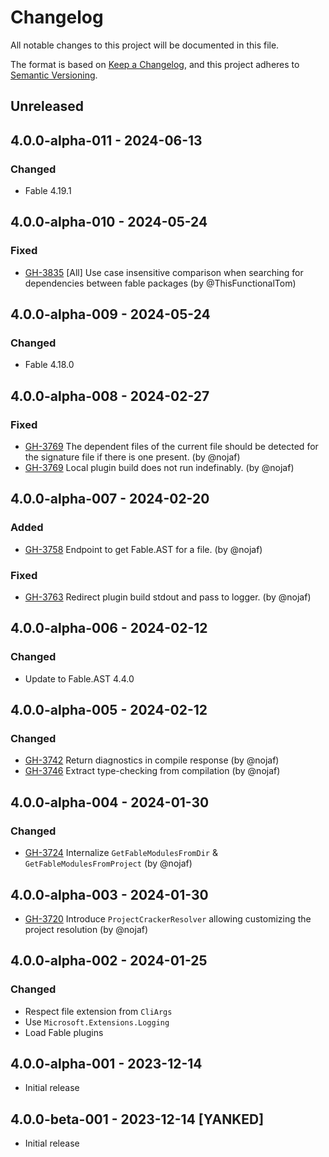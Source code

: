 # Changelog

All notable changes to this project will be documented in this file.

The format is based on [Keep a Changelog](https://keepachangelog.com/en/1.0.0/),
and this project adheres to [Semantic Versioning](https://semver.org/spec/v2.0.0.html).

## Unreleased

## 4.0.0-alpha-011 - 2024-06-13

### Changed

* Fable 4.19.1

## 4.0.0-alpha-010 - 2024-05-24

### Fixed

* [GH-3835](https://github.com/fable-compiler/Fable/pull/3835) [All] Use case insensitive comparison when searching for dependencies between fable packages (by @ThisFunctionalTom)

## 4.0.0-alpha-009 - 2024-05-24

### Changed

* Fable 4.18.0

## 4.0.0-alpha-008 - 2024-02-27

### Fixed

* [GH-3769](https://github.com/fable-compiler/Fable/pull/3769) The dependent files of the current file should be detected for the signature file if there is one present. (by @nojaf)
* [GH-3769](https://github.com/fable-compiler/Fable/pull/3769) Local plugin build does not run indefinably. (by @nojaf)

## 4.0.0-alpha-007 - 2024-02-20

### Added

* [GH-3758](https://github.com/fable-compiler/Fable/pull/3758) Endpoint to get Fable.AST for a file. (by @nojaf)

### Fixed

* [GH-3763](https://github.com/fable-compiler/Fable/pull/3763) Redirect plugin build stdout and pass to logger. (by @nojaf)

## 4.0.0-alpha-006 - 2024-02-12

### Changed

* Update to Fable.AST 4.4.0

## 4.0.0-alpha-005 - 2024-02-12

### Changed

* [GH-3742](https://github.com/fable-compiler/Fable/pull/3742) Return diagnostics in compile response (by @nojaf)
* [GH-3746](https://github.com/fable-compiler/Fable/pull/3746) Extract type-checking from compilation (by @nojaf)

## 4.0.0-alpha-004 - 2024-01-30

### Changed

* [GH-3724](https://github.com/fable-compiler/Fable/pull/3724) Internalize `GetFableModulesFromDir` &amp; `GetFableModulesFromProject` (by @nojaf)

## 4.0.0-alpha-003 - 2024-01-30

* [GH-3720](https://github.com/fable-compiler/Fable/pull/3720) Introduce `ProjectCrackerResolver` allowing customizing the project resolution (by @nojaf)

## 4.0.0-alpha-002 - 2024-01-25

### Changed

* Respect file extension from `CliArgs`
* Use `Microsoft.Extensions.Logging`
* Load Fable plugins

## 4.0.0-alpha-001 - 2023-12-14

* Initial release

## 4.0.0-beta-001 - 2023-12-14 [YANKED]

* Initial release
